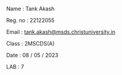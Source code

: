 Name : Tank Akash

Reg. no : 22122055

Email : tank.akash@msds.christuniversity.in

Class : 2MSCDS(A)

Date : 08 / 05 / 2023

LAB : 7
